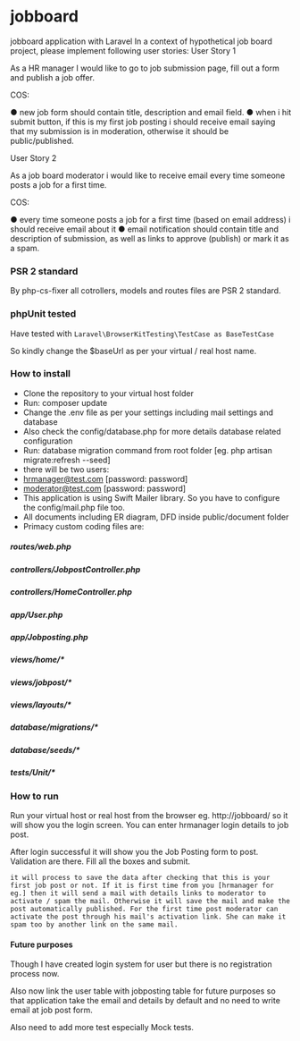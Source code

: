 # jobboard
jobboard application with Laravel 
In   a   context   of   hypothetical   job   board   project,   please   implement   following   user   stories: 
User Story 1 
 
As   a   HR   manager   I   would   like   to   go   to   job   submission   page,   fill   out   a   form   and   publish   a   job 
offer. 
 
COS: 
 
● new   job   form   should   contain   title,   description   and   email   field. 
● when   i   hit   submit   button,   if   this   is   my   first   job   posting   i   should   receive   email   saying   that 
my   submission   is   in   moderation,   otherwise   it   should   be   public/published. 
 
 
User Story 2 
 
As   a   job   board   moderator   i   would   like   to   receive   email   every   time   someone   posts   a   job   for   a   first 
time. 
 
COS: 
 
● every   time   someone   posts   a   job   for   a   first   time   (based   on   email   address)   i   should   receive 
email   about   it 
● email   notification   should   contain   title   and   description   of   submission,   as   well   as   links   to 
approve   (publish)   or   mark   it   as   a   spam. 

### PSR 2 standard
By php-cs-fixer all cotrollers, models and routes files are PSR 2 standard.

### phpUnit tested

Have tested with ```Laravel\BrowserKitTesting\TestCase as BaseTestCase```

So kindly change the $baseUrl as per your virtual / real host name.

### How to install
* Clone the repository to your virtual host folder
* Run: composer update
* Change the .env file as per your settings including mail settings and database
* Also check the config/database.php for more details database related configuration
* Run: database migration command from root folder [eg. php artisan migrate:refresh --seed]
* there will be two users:
* hrmanager@test.com [password: password]
* moderator@test.com [password: password]
* This application is using Swift Mailer library. So you have to configure the config/mail.php file too.
* All documents including ER diagram, DFD inside public/document folder
* Primacy custom coding files are:
##### routes/web.php
##### controllers/JobpostController.php
##### controllers/HomeController.php
##### app/User.php
##### app/Jobposting.php
##### views/home/*
##### views/jobpost/*
##### views/layouts/*
##### database/migrations/*
##### database/seeds/*
##### tests/Unit/*

### How to run
Run your virtual host or real host from the browser eg. http://jobboard/ so it will show you the login screen. You can enter hrmanager login details to job post.

After login successful it will show you the Job Posting form to post. Validation are there. Fill all the boxes and submit.

```it will process to save the data after checking that this is your first job post or not. If it is first time from you [hrmanager for eg.] then it will send a mail with details links to moderator to activate / spam the mail. Otherwise it will save the mail and make the post automatically published. For the first time post moderator can activate the post through his mail's activation link. She can make it spam too by another link on the same mail.```

#### Future purposes
Though I have created login system for user but there is no registration process now.

Also now link the user table with jobposting table for future purposes so that application take the email and details by default and no need to write email at job post form.

Also need to add more test especially Mock tests.





